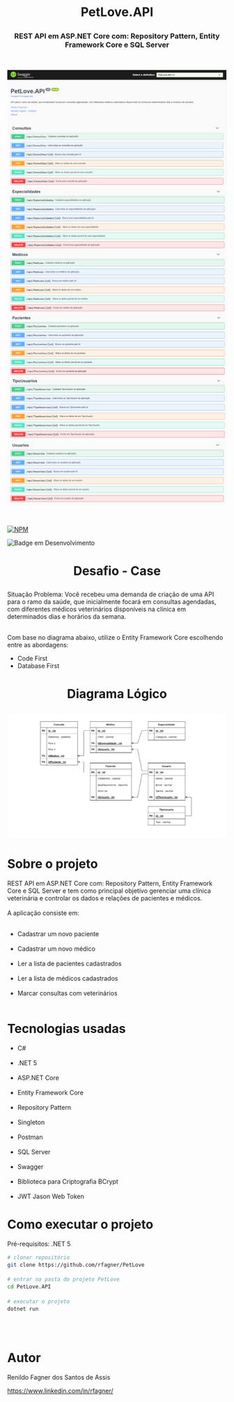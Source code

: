 # <p align="center">PetLove.API</p>
<h3 align="center">REST API em ASP.NET Core com: Repository Pattern, Entity Framework Core e SQL Server</h3><br>

<p align="center">
    <img src="media/pet_love_1.png"><br>
    <img src="media/pet_love_2.png"><br>
    <img src="media/pet_love_3.png"><br>
    <img src="media/pet_love_4.png"><br>
</p> <br>

[![NPM](https://img.shields.io/npm/l/react)](https://github.com/rfagner/PetLove/blob/main/LICENSE)<br>

![Badge em Desenvolvimento](https://img.shields.io/static/v1?label=STATUS&message=finalizado&color=GREEN&style=for-the-badge)
<br>
# <p align="center">Desafio - Case</p>
Situação Problema: Você recebeu uma demanda de criação de uma API para o ramo
da saúde, que inicialmente focará em consultas agendadas, com diferentes médicos
veterinários disponíveis na clínica em determinados dias e horários da semana.<br><br>

Com base no diagrama abaixo, utilize o Entity Framework Core escolhendo entre as
abordagens:<br>

- Code First
- Database First<br>

# <p align="center">Diagrama Lógico</p>

<p align="center">
    <img src="media/diagrama.png"><br>    
</p>

# Sobre o projeto
REST API em ASP.NET Core com: Repository Pattern, Entity Framework Core e SQL Server e tem como principal objetivo gerenciar uma clínica veterinária e controlar os dados e relações de pacientes e médicos.<br><br>
A aplicação consiste em:<br><br>
- Cadastrar um novo paciente<br><br>
- Cadastrar um novo médico<br><br>
- Ler a lista de pacientes cadastrados<br><br>
- Ler a lista de médicos cadastrados<br><br>
- Marcar consultas com veterinários<br><br>


# Tecnologias usadas
- C#<br><br>
- .NET 5<br><br>
- ASP.NET Core<br><br>
- Entity Framework Core<br><br>
- Repository Pattern<br><br>
- Singleton<br><br>
- Postman<br><br>
- SQL Server<br><br>
- Swagger<br><br>
- Biblioteca para Criptografia BCrypt<br><br>
- JWT Jason Web Token

# Como executar o projeto

Pré-requisitos: .NET 5

```bash
# clonar repositório
git clone https://github.com/rfagner/PetLove

# entrar na pasta do projeto PetLove
cd PetLove.API

# executar o projeto
dotnet run

``` 
<br><br>
# Autor

Renildo Fagner dos Santos de Assis

https://www.linkedin.com/in/rfagner/
